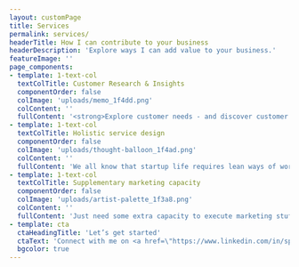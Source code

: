 ```yaml
---
layout: customPage
title: Services
permalink: services/
headerTitle: How I can contribute to your business
headerDescription: 'Explore ways I can add value to your business.'
featureImage: ''
page_components:
- template: 1-text-col
  textColTitle: Customer Research & Insights
  componentOrder: false
  colImage: 'uploads/memo_1f4dd.png'
  colContent: ''
  fullContent: '<strong>Explore customer needs - and discover customer insights.</strong><br><br>Been a while since you last sent out a user survey? Or interviewed a customer? Just want to do a sanity check on a feature? Or sense-check customer behaviours?<br><br>Through survey design, user interviews, workshops and/or reviewing existing artefacts - I can help you discover user needs, challenges and pain points and translate them into actionable insights<br>'
- template: 1-text-col
  textColTitle: Holistic service design
  componentOrder: false
  colImage: 'uploads/thought-balloon_1f4ad.png'
  colContent: ''
  fullContent: 'We all know that startup life requires lean ways of working - but we eventually have to scale. How well are your processes placed to support a great customer experience? What is the customer experience like, across all touchpoints?<br><br>Through mapping out processes, user journeys, and reviewing analytics - I can help you identify recommendations to create more enjoyable experiences for your customers.'
- template: 1-text-col
  textColTitle: Supplementary marketing capacity
  componentOrder: false
  colImage: 'uploads/artist-palette_1f3a8.png'
  colContent: ''
  fullContent: 'Just need some extra capacity to execute marketing stuff? Can do!<br>I can do many things e.g. pump out MVP graphics (visual), write blog content (words), campaign management (pm), customer personas (ux), market research (strategy).'
- template: cta
  ctaHeadingTitle: 'Let’s get started'
  ctaText: 'Connect with me on <a href=\"https://www.linkedin.com/in/sphhuynh/\" title=\"\" target=\"_blank\">LinkedIn</a>.'
  bgcolor: true
---
```



